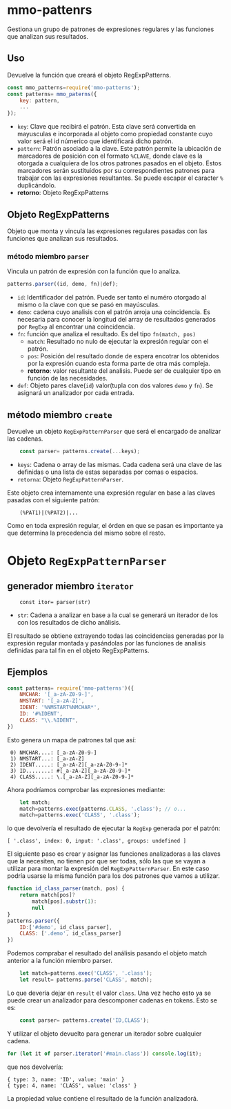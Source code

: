 # mmo-pattenrs
Gestiona un grupo de patrones de expresiones regulares y las funciones que analizan sus resultados.

## Uso
Devuelve la función que creará el objeto RegExpPatterns.

```js
const mmo_patterns=require('mmo-patterns');
const patterns= mmo_paterns({
    key: pattern,
    ...
});
```
* `key`: Clave que recibirá el patrón. Esta clave será convertida en mayusculas e incorporada al objeto como propiedad constante cuyo valor será el id númerico que identificará dicho patrón.
* `pattern`: Patrón asociado a la clave. Este patrón permite la ubicación de marcadores de posición con el formato `%CLAVE`, donde clave es la otorgada a cualquiera de los otros patrones pasados en el objeto. Estos marcadores serán sustituidos por su correspondientes patrones para trabajar con las expresiones resultantes. Se puede escapar el caracter `%` duplicándolo.
* **retorno**: Objeto RegExpPatterns

## Objeto RegExpPatterns

Objeto que monta y vincula las expresiones regulares pasadas con las funciones que analizan sus resultados.

### método miembro `parser`
Vincula un patrón de expresión con la función que lo analiza.
```js
patterns.parser((id, demo, fn)|def);
```
* `id`: Identificador del patrón. Puede ser tanto el numéro otorgado al mismo o la clave con que se pasó en mayúsculas.
* `demo`: cadena cuyo analisis con el patrón arroja una coincidencia. Es necesaria para conocer la longitud del array de resultados generados por `RegExp` al encontrar una coincidencia.
* `fn`: función que analiza el resultado. Es del tipo `fn(match, pos)` 
    * `match`: Resultado no nulo de ejecutar la expresión regular con el patrón.
    * `pos`: Posición del resultado donde de espera encotrar los obtenidos por la expresión cuando esta forma parte de otra más compleja.
    * **retorno**: valor resultante del analisis. Puede ser de cualquier tipo en función de las necesidades.
* `def`: Objeto pares clave(`id`) valor(tupla con dos valores `demo` y `fn`). Se asignará un analizador por cada entrada.

## método miembro `create`
Devuelve un objeto `RegExpPatternParser` que será el encargado de analizar las cadenas.


```js
    const parser= patterns.create(...keys);
```
* `keys`: Cadena o array de las mismas. Cada cadena será una clave de las definidas o una lista de estas separadas por comas o espacios.
* `retorna`: Objeto `RegExpPatternParser`.

Este objeto crea internamente una expresión regular en base a las claves pasadas con el siguiente patrón:
```
    (%PAT1)|(%PAT2)|...
```
Como en toda expresión regular, el órden en que se pasan es importante ya que determina la precedencia del mismo sobre el resto.

# Objeto `RegExpPatternParser`

## generador miembro `iterator`
```
    const itor= parser(str) 
```
* `str`: Cadena a analizar en base a la cual se generará un iterador de los con los resultados de dicho análisis. 

El resultado se obtiene extrayendo todas las coincidencias generadas por la expresión regular montada y pasándolas por las funciones de analisis definidas para tal fin en el objeto RegExpPatterns.

## Ejemplos

```js
const patterns= require('mmo-patterns')({
    NMCHAR: '[_a-zA-Z0-9-]',
    NMSTART: '[_a-zA-Z]',
    IDENT: '%NMSTART%NMCHAR*',        
    ID: '#%IDENT',
    CLASS: "\\.%IDENT",
})
```
Esto genera un mapa de patrones tal que así:
```
 0) NMCHAR....: [_a-zA-Z0-9-]
 1) NMSTART...: [_a-zA-Z]
 2) IDENT.....: [_a-zA-Z][_a-zA-Z0-9-]*
 3) ID........: #[_a-zA-Z][_a-zA-Z0-9-]*
 4) CLASS.....: \.[_a-zA-Z][_a-zA-Z0-9-]*
```

Ahora podríamos comprobar las expresiones mediante:
```js
    let match;
    match=patterns.exec(patterns.CLASS, '.class'); // o...
    match=patterns.exec('CLASS', '.class');
```
lo que devolvería el resultado de ejecutar la `RegExp` generada por el patrón:
```
[ '.class', index: 0, input: '.class', groups: undefined ]
```

El siguiente paso es crear y asignar las funciones analizadoras a las claves que la necesiten, no tienen por que ser todas, sólo las que se vayan a utilizar para montar la expresión del `RegExpPatternParser`. En este caso podría usarse la misma función para los dos patrones que vamos a utilizar.

```js
function id_class_parser(match, pos) {
    return match[pos]?
        match[pos].substr(1):
        null
}
patterns.parser({
    ID:['#demo', id_class_parser],
    CLASS: ['.demo', id_class_parser]
})
```
Podemos comprabar el resultado del análisis pasando el objeto match anterior a la función miembro parser.
```js
    let match=patterns.exec('CLASS', '.class');
    let result= patterns.parse('CLASS', match);
```
Lo que devería dejar en `result` el valor `class`.
Una vez hecho esto ya se puede crear un analizador para descomponer cadenas en tokens. Esto se es:
```js
    const parser= patterns.create('ID,CLASS');
```
Y utilizar el objeto devuelto para generar un iterador sobre cualquier cadena.

```js
for (let it of parser.iterator('#main.class')) console.log(it);
```

que nos devolvería:
```
{ type: 3, name: 'ID', value: 'main' }
{ type: 4, name: 'CLASS', value: 'class' }
```

La propiedad value contiene el resultado de la función analizadorá.